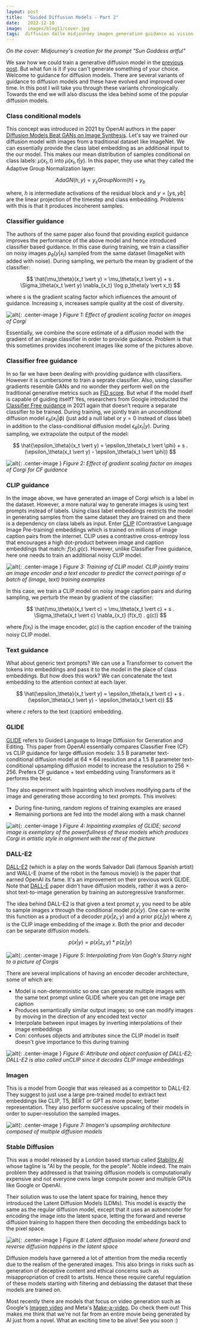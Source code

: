```yaml
---
layout: post
title:  "Guided Diffusion Models - Part 2"
date:   2022-12-10
image:  images/blog11/cover.jpg
tags:  diffusion dalle midjourney imagen generation guidance ai vision
---
```

*On the cover: Midjourney's creation for the prompt "Sun Goddess artful"*

We saw how we could train a generative diffusion model in the [previous post]( /blog/guided-diffusion-models-part1/). But what fun is it if you can't generate something of your choice. Welcome to guidance for diffusion models. There are several variants of guidance to diffusion models and these have evolved and improved over time. In this post I will take you through these variants chronologically. Towards the end we will also discuss the idea behind some of the popular diffusion models.

### Class conditional models
This concept was introduced in 2021 by OpenAI authors in the paper [Diffusion Models Beat GANs on Image Synthesis](https://arxiv.org/abs/2105.05233). Let's say we trained our diffusion model with images from a traditional dataset like ImageNet. We can essentially provide the class label embedding as an additional input to the our model. This makes our mean distribution of samples conditional on class labels: $\mu(x_t, t)$ into $\mu(x_t, t | y)$. In this paper, they use what they called the Adaptive Group Normalization layer:

$$
AdaGN(h,y) = y_s GroupNorm(h) + y_b
$$

where, $h$ is intermediate activations of the residual block and $y = [ys, yb]$ are the linear projection of the timestep and class embedding. Problems with this is that it produces incoherent samples. 

### Classifier guidance
The authors of the same paper also found that providing explicit guidance improves the performance of the above model and hence introduced classifier based guidance. In this case during training, we train a classifier on noisy images $p_\theta(y \vert x_t)$ sampled from the same dataset (ImageNet with added with noise). During sampling, we perturb the mean by gradient of the classifier:

$$
\hat{\mu_\theta}(x_t \vert y) = \mu_\theta(x_t \vert y) + s . \Sigma_\theta(x_t \vert y) \nabla_{x_t} \log p_\theta(y \vert x_t)
$$

where $s$ is the gradient scaling factor which influences the amount of guidance. Increasing $s$, increases sample quality at the cost of diversity.

![alt](/images/blog11/classifier_guidance.png){: .center-image }
*Figure 1: Effect of gradient scaling factor on images of Corgi*

Essentially, we combine the score estimate of a diffusion model with the gradient of an image classifier in order to provide guidance. Problem is that this sometimes provides incoherent images like some of the pictures above.

### Classifier free guidance
In so far we have been dealing with providing guidance with classifiers. However it is cumbersome to train a seprate classifier. Also, using classifier gradients resemble GANs and no wonder they perform well on the traditional generative metrics such as [FID score](https://en.wikipedia.org/wiki/Fr%C3%A9chet_inception_distance). But what if the model itself is capable of guiding itself? Yes, researchers from Google introducted the [Classifier Free guidance](https://arxiv.org/abs/2207.12598) in 2021 again that doesn’t require a separate classifier to be trained. During training, we jointly train an unconditional diffusion model $\epsilon_\theta(x_t \vert \phi)$ (just add a null label or $y=0$ instead of class label) in addition to the class-conditional diffusion model $\epsilon_\theta(x_t \vert y)$. During sampling, we extrapolate the output of the model:

$$
\hat{\epsilon_\theta}(x_t \vert y) = \epsilon_\theta(x_t \vert \phi) + s . (\epsilon_\theta(x_t \vert y) - \epsilon_\theta(x_t \vert \phi))
$$

![alt](/images/blog11/cf_guidance.png){: .center-image }
*Figure 2: Effect of gradient scaling factor on images of Corgi for CF guidance*

### CLIP guidance
In the image above, we have generated an image of Corgi which is a label in the dataset. However, a more natural way to generate images is using text prompts instead of labels. Using class label embeddings restricts the model in generating samples from the same dataset they are trained on and there is a dependency on class labels as input. Enter [CLIP](https://arxiv.org/abs/2103.00020) (Contrastive Language Image Pre-training) embeddings which is trained on millions of image caption pairs from the internet. CLIP uses a contrastive cross-entropy loss that encourages a high dot-product between image and caption embeddings that match: $f(x) . g(c)$. However, unlike Classifier Free guidance, here one needs to train an additional noisy CLIP model.

![alt](/images/blog11/clip_training.png){: .center-image }
*Figure 3: Training of CLIP model. CLIP jointly trains an image encoder and a text encoder to predict the correct pairings of a batch of (image, text) training examples*

In this case, we train a CLIP model on noisy image caption pairs and during sampling, we perturb the mean by gradient of the classifier:

$$
\hat{\mu_\theta}(x_t \vert c) = \mu_\theta(x_t \vert c) + s . \Sigma_\theta(x_t \vert c) \nabla_{x_t} (f(x_t) . g(c))
$$

where $f(x_t)$ is the image encoder, $g(c)$ is the caption encoder of the training noisy CLIP model. 

### Text guidance
What about generic text prompts? We can use a Transformer to convert the tokens into embeddings and pass it to the model in the place of class embeddings. But how does this work? We can concatenate the text embedding to the attention context at each layer. 

$$
\hat{\epsilon_\theta}(x_t \vert y) = \epsilon_\theta(x_t \vert c) + s . (\epsilon_\theta(x_t \vert y) - \epsilon_\theta(x_t \vert c))
$$

where $c$ refers to the text (caption) embedding.

### GLIDE
[GLIDE](https://arxiv.org/abs/2112.10741) refers to Guided Language to Image Diffusion for Generation and Editing. This paper from OpenAI essentially compares Classifier Free (CF) vs CLIP guidance for large diffusion models: 3.5 B parameter text-conditional diffusion model at 64 × 64 resolution and a 1.5 B parameter text-conditional upsampling diffusion model to increase the resolution to 256 × 256. Prefers CF guidance + text embedding using Transformers as it performs the best.

They also experiment with Inpainting which involves modifying parts of the image and generating those according to text prompts. This involves:
- During fine-tuning, random regions of training examples are erased
- Remaining portions are fed into the model along with a mask channel

![alt](/images/blog11/glide_inpainting.png){: .center-image }
*Figure 4: Inpainting examples of GLIDE; second image is exemplary of the powerfullness of these models which produces Corgi in artistic style in alignment with the rest of the picture*

### DALL-E2
[DALL-E2](https://arxiv.org/abs/2204.06125) (which is a play on the words Salvador Dali (famous Spanish artist) and WALL-E (name of the robot in the famous movie)) is the paper that earned OpenAI its fame. It's an improvement on their previous work GLIDE. Note that [DALL-E](https://arxiv.org/abs/2102.12092) paper didn't have diffusion models, rather it was a zero-shot text-to-image generation by training an autoregressive transformer.

The idea behind DALL-E2 is that given a text prompt $y$, you need to be able to sample images $x$ through the conditional model $p(x \vert y)$. One can re-write this function as a product of a decoder $p(x \vert z_i,y)$ and a prior $p(z_i \vert y)$ where $z_i$ is the CLIP image embedding of the image $x$. Both the prior and decoder can be separate diffusion models. 

$$
p(x \vert y) = p(x \vert z_i,y) * p(z_i \vert y)
$$

![alt](/images/blog11/dalle2_interpolation.png){: .center-image }
*Figure 5: Interpolating from Van Gogh's Starry night to a picture of Corgis*

There are several implications of having an encoder decoder architecture, some of which are:
- Model is non-deterministic so one can generate multiple images with the same text prompt unline GLIDE where you can get one image per caption
- Produces semantically similar output images; so one can modify images by moving in the direction of any encoded text vector
- Interpolate between input images by inverting interpolations of their image embeddings
- Con: confuses objects and attributes since the CLIP model in itself doesn't give importance to this during training

![alt](/images/blog11/dalle2_confusion.png){: .center-image }
*Figure 6: Attribute and object confusion of DALL-E2; DALL-E2 is also called unCLIP since it decodes CLIP image embeddings*

### Imagen
This is a model from Google that was released as a competitor to DALL-E2. They suggest to just use a large pre-trained model to extract text embeddings like CLIP, T5, BERT or GPT as more power, better representation. They also perform successive upscaling of their models in order to super-resolution the sampled images.

![alt](/images/blog11/imagen.png){: .center-image }
*Figure 7: Imagen's upsampling architecture composed of multiple diffusion models*

### Stable Diffusion
This was a model released by a London based startup called [Stability AI](https://stability.ai/) whose tagline is "AI by the people, for the people". Noble indeed. The main problem they addressed is that training diffusion models is computationally expensive and not everyone owns large compute power and multiple GPUs like Google or OpenAI.

Their solution was to use the latent space for training, hence they introduced the Latent Diffusion Models (LDMs). This model is exactly the same as the regular diffusion model, except that it uses an autoencoder for encoding the image into the latent space, letting the forward and reverse diffusion training to happen there then decoding the embeddings back to the pixel space.

![alt](/images/blog11/ldm.png){: .center-image }
*Figure 8: Latent diffusion model where forward and reverse diffusion happens in the latent space*

Diffusion models have garnered a lot of attention from the media recently due to the realism of the generated images. This also brings in risks such as generation of deceptive content and ethical concerns such as misappropriation of credit to artists. Hence these require careful regulation of these models starting with filtering and debiassing the dataset that these models are trained on.

Most recently there are models that focus on video generation such as Google's [Imagen video](https://imagen.research.google/video/) and Meta's [Make-a-video](https://makeavideo.studio/). Do check them out! This makes me think that we're not far from an entire movie being generated by AI just from a novel. What an exciting time to be alive! See you soon :)